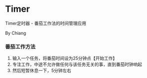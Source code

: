 Timer
==========
Timer定时器 - 番茄工作法的时间管理应用

By Chiang


### 番茄工作方法

1. 输入一个任务，将番茄时间设为25分钟点【开始工作】
2. 专注工作，中途不允许做任何与该任务无关的事，直到番茄时钟响起
3. 然后短暂休息一下，5分钟左右
